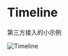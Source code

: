 Timeline
=========

第三方接入的小示例

![Timeline](https://raw.githubusercontent.com/luowei/iOS-demos/master/Timeline/doc/a.png)